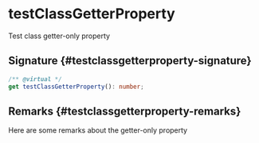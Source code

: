 # testClassGetterProperty

Test class getter-only property

## Signature {#testclassgetterproperty-signature}

```typescript
/** @virtual */
get testClassGetterProperty(): number;
```

## Remarks {#testclassgetterproperty-remarks}

Here are some remarks about the getter-only property

